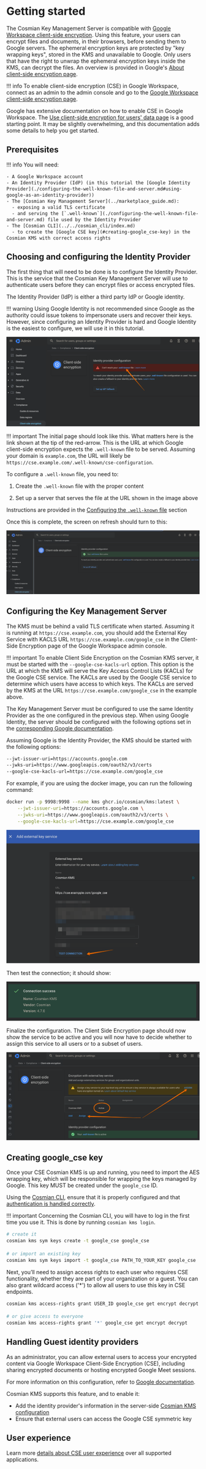 # Getting started

The Cosmian Key Management Server is compatible with [Google Workspace client-side encryption](https://support.google.com/a/answer/14326936?fl=1&sjid=15335080317297331676-NA). Using this feature, your users can encrypt files and documents, in their browsers, before sending them to Google servers. The ephemeral encryption keys are protected by "key wrapping keys", stored in the KMS and unavailable to Google. Only users that have the right to unwrap the ephemeral encryption keys inside the KMS, can decrypt the files. An overview is provided in Google's [About client-side encryption page](https://support.google.com/a/answer/10741897?hl=en).

!!! info
    To enable client-side encryption (CSE) in Google Workspace, connect as an admin to the admin console and go to the [Google Workspace client-side encryption page](https://admin.google.com/ac/cse?hl=en).

Google has extensive documentation on how to enable CSE in Google Workspace. The [Use client-side encryption for users' data page](https://support.google.com/a/topic/10742486?hl=en) is a good starting point. It may be slightly overwhelming, and this documentation adds some details to help you get started.

## Prerequisites


!!! info
    You will need:

    - A Google Workspace account
    - An Identity Provider (IdP) (in this tutorial the [Google Identity Provider](./configuring-the-well-known-file-and-server.md#using-google-as-an-identity-provider))
    - The [Cosmian Key Management Server](../marketplace_guide.md):
      - exposing a valid TLS certificate
      - and serving the [`.well-known`](./configuring-the-well-known-file-and-server.md) file used by the Identity Provider
    - The [Cosmian CLI](../../cosmian_cli/index.md)
      - to create the [Google CSE key](#creating-google_cse-key) in the Cosmian KMS with correct access rights

## Choosing and configuring the Identity Provider

The first thing that will need to be done is to configure the Identity Provider. This is the service that the Cosmian Key Management Server will use to authenticate users before they can encrypt files or access encrypted files.

The Identity Provider (IdP) is either a third party IdP or Google identity.

!!! warning
    Using Google Identity is not recommended since Google as the authority could issue tokens to impersonate users and recover their keys.
    However, since configuring an Identity Provider is hard and Google Identity is the easiest to configure, we will use it in this tutorial.

![Enable CSE](./images/url-of-well-known-file.png)

!!! important
    The initial page should look like this. What matters here is the link shown at the tip of the red-arrow.
    This is the URL at which Google client-side encryption expects the `.well-known` file to be served.
    Assuming your domain is `example.com`, the URL will likely be `https://cse.example.com/.well-known/cse-configuration`.

To configure a `.well-known` file, you need to:

1. Create the `.well-known` file with the proper content

2. Set up a server that serves the file at the URL shown in the image above

Instructions are provided in the [Configuring the `.well-known` file](./configuring-the-well-known-file-and-server.md) section

Once this is complete, the screen on refresh should turn to this:

![IdP configuration is successful](./images/idp-configuration-is-successful.png)

## Configuring the Key Management Server

The KMS must be behind a valid TLS certificate when started.
Assuming it is running at `https://cse.example.com`, you should add the External Key Service with KACLS URL `https://cse.example.com/google_cse` in the Client-Side Encryption page of the Google Workspace admin console.

!!! important
    To enable Client Side Encryption on the Cosmian KMS server, it must be started with the `--google-cse-kacls-url` option.
    This option is the URL at which the KMS will serve the Key Access Control Lists (KACLs) for the Google CSE service.
    The KACLs are used by the Google CSE service to determine which users have access to which keys.
    The KACLs are served by the KMS at the URL `https://cse.example.com/google_cse` in the example above.

The Key Management Server must be configured to use the same Identity Provider as the one configured in the previous step. When using Google Identity, the server should be configured with the following options set in the [corresponding Google documentation](https://developers.google.com/workspace/cse/guides/configure-service?hl=en).

Assuming Google is the Identity Provider, the KMS should be started with the following options:

```sh
--jwt-issuer-uri=https://accounts.google.com
--jwks-uri=https://www.googleapis.com/oauth2/v3/certs
--google-cse-kacls-url=https://cse.example.com/google_cse
```

For example, if you are using the docker image, you can run the following command:

```sh
docker run -p 9998:9998 --name kms ghcr.io/cosmian/kms:latest \
    --jwt-issuer-uri=https://accounts.google.com \
    --jwks-uri=https://www.googleapis.com/oauth2/v3/certs \
    --google-cse-kacls-url=https://cse.example.com/google_cse
```

![external keys service](./images/configure_external_key_service.png)

Then test the connection; it should show:

![external key service ok](./images/external_key_service_ok.png)

Finalize the configuration. The Client Side Encryption page should now show the service to be active and you will now have to decide whether to assign this service to all users or to a subset of users.

![Cosmian KMS active](./images/cosmian_kms_active.png)

## Creating google_cse key

Once your CSE Cosmian KMS is up and running, you need to import the AES wrapping key, which will be responsible for wrapping the keys managed by Google.
This key MUST be created under the `google_cse` ID.

Using the [Cosmian CLI](../../cosmian_cli/index.md), ensure that it is properly configured and that [authentication is handled correctly](../cosmian_cli/authentication/#oauth2oidc-configuration).

!!! important
    Concerning the Cosmian CLI, you will have to log in the first time you use it.
    This is done by running `cosmian kms login`.

```sh
# create it
cosmian kms sym keys create -t google_cse google_cse

# or import an existing key
cosmian kms sym keys import -t google_cse PATH_TO_YOUR_KEY google_cse
```

Next, you’ll need to assign access rights to each user who requires CSE functionality, whether they are part of your organization or a guest.
You can also grant wildcard access ('*') to allow all users to use this key in CSE endpoints.

```sh
cosmian kms access-rights grant USER_ID google_cse get encrypt decrypt

# or give access to everyone
cosmian kms access-rights grant '*' google_cse get encrypt decrypt
```

## Handling Guest identity providers

As an administrator, you can allow external users to access your encrypted content via Google Workspace Client-Side Encryption (CSE), including sharing encrypted documents or hosting encrypted Google Meet sessions.

For more information on this configuration, refer to [Google documentation](https://support.google.com/a/answer/14757842?hl=en-0).

Cosmian KMS supports this feature, and to enable it:

- Add the identity provider's information in the server-side [Cosmian KMS configuration](../authentication.md)
- Ensure that external users can access the Google CSE symmetric key

## User experience

Learn more [details about CSE user experience](https://support.google.com/a/answer/14311764?hl=en&ref_topic=10742486) over all supported applications.
